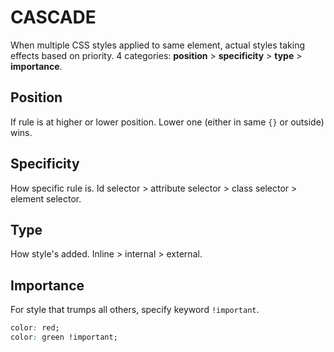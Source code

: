 # CASCADE

When multiple CSS styles applied to same element, actual styles taking effects based on priority. 4 categories: **position** > **specificity** > **type** > **importance**.

## Position

If rule is at higher or lower position. Lower one (either in same `{}` or outside) wins.

## Specificity

How specific rule is. Id selector > attribute selector > class selector > element selector.

## Type

How style's added. Inline > internal > external.

## Importance

For style that trumps all others, specify keyword `!important`.

```css
color: red;
color: green !important;
```
